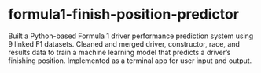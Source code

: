 # formula1-finish-position-predictor
Built a Python-based Formula 1 driver performance prediction system using 9 linked F1 datasets. Cleaned and merged driver, constructor, race, and results data to train a machine learning model that predicts a driver’s finishing position. Implemented as a terminal app for user input and output.
